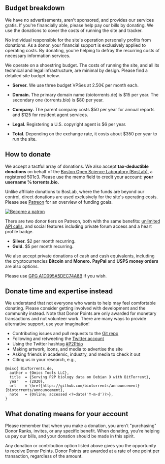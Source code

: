 ## Budget breakdown

We have no advertisements, aren't sponsored, and provides our services gratis.
If you're financially able, please help pay our bills by donating.
We use the donations to cover the costs of running the site and tracker.

No individual responsible for the site's operation personally profits from donations.
As a donor, your financial support is exclusively applied to operating costs.
By donating, you're helping to defray the recurring costs of necessary information services.

We operate on a shoestring budget.
The costs of running the site, and all its technical and legal infrastructure, are minimal by design.
Please find a detailed site budget below.

- **Server.** We use three budget VPSes at 2.50€ per month each.

- **Domain.** The primary domain name (biotorrents.de) is $15 per year. The secondary one (torrents.bio) is $80 per year.

- **Company.** The parent company costs $50 per year for annual reports and $125 for resident agent services.

- **Legal.** Registering a U.S. copyright agent is $6 per year.

- **Total.** Depending on the exchange rate, it costs about $350 per year to run the site.

## How to donate

We accept a tactful array of donations.
We also accept **tax-deductible donations** on behalf of the
[Boston Open Science Laboratory (BosLab)](https://www.boslab.org/donate),
a registered 501c3.
Please use the memo field to credit your account:
**your username ℅ torrents.bio.**

Unlike affiliate donations to BosLab, where the funds are beyond our control,
direct donations are used exclusively for the site's operating costs.
Please see [Patreon](https://www.patreon.com/biotorrents)
for an overview of funding goals.

[![Become a patron](/images/logos/patreon.png)](https://www.patreon.com/bePatron?u=27142321)

There are two donor tiers on Patreon, both with the same benefits:
[unlimited API calls](https://docs.torrents.bio),
and social features including private forum access and a heart profile badge.

- **Silver.** $2 per month recurring.
- **Gold.** $5 per month recurring.

We also accept private donations of cash and cash equivalents,
including the cryptocurrencies **Bitcoin** and **Monero.**
**PayPal** and **USPS money orders** are also options.

Please use [GPG A1D095A5DEC74A8B](/pubkey) if you wish.

## Donate time and expertise instead

We understand that not everyone who wants to help may feel comfortable donating.
Please consider getting involved with development and the community instead.
Note that Donor Points are only awarded for monetary transactions and not volunteer work.
There are many ways to provide alternative support, use your imagination!

- Contributing issues and pull requests to the [Git repo](https://github.com/biotorrents/gazelle)
- Following and retweeting the [Twitter account](https://twitter.com/biotorrents)
- Using the Twitter hashtag [#P2Pbio](https://twitter.com/hashtag/P2Pbio)
- Making artwork, icons, and media to advertise the site
- Asking friends in academic, industry, and media to check it out
- Citing us in your research, e.g.,

```
@misc{ BioTorrents.de,
  author = {Omics Tools LLC},
  title  = {Serving P2P biology data on Debian 9 with BitTorrent},
  year   = {2020},
  url    = \href{https://github.com/biotorrents/announcement}{biotorrents/announcement},
  note   = {Online; accessed <?=date('Y-m-d')?>},
}
```

## What donating means for your account

Please remember that when you make a donation, you aren't "purchasing" Donor Ranks, invites, or any specific benefit.
When donating, you're helping us pay our bills, and your donation should be made in this spirit.

Any donation or contribution option listed above gives you the opportunity to receive Donor Points.
Donor Points are awarded at a rate of one point per transaction, regardless of the amount.
